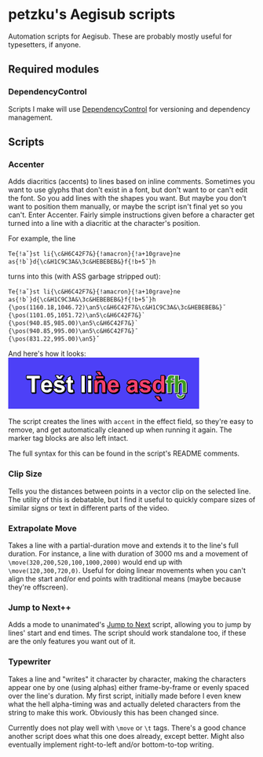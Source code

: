 # petzku's Aegisub scripts

Automation scripts for Aegisub. These are probably mostly useful for typesetters, if anyone.

## Required modules

### DependencyControl

Scripts I make will use [DependencyControl](https://github.com/TypesettingTools/DependencyControl) for versioning and dependency management.

## Scripts

### Accenter

Adds diacritics (accents) to lines based on inline comments. Sometimes you want to use glyphs that don't exist in a font, but don't want to or can't edit the font. So you add lines with the shapes you want. But maybe you don't want to position them manually, or maybe the script isn't final yet so you can't. Enter Accenter. Fairly simple instructions given before a character get turned into a line with a diacritic at the character's position.

For example, the line

```ass
Te{!aˇ}st li{\c&H6C42F7&}{!amacron}{!a+10grave}ne as{!b`}d{\c&H1C9C3A&\3c&HEBEBEB&}f{!b+5˘}h
```

turns into this (with ASS garbage stripped out):

```ass
Te{!aˇ}st li{\c&H6C42F7&}{!amacron}{!a+10grave}ne as{!b`}d{\c&H1C9C3A&\3c&HEBEBEB&}f{!b+5˘}h
{\pos(1160.18,1046.72)\an5\c&H6C42F7&\c&H1C9C3A&\3c&HEBEBEB&}˘
{\pos(1101.05,1051.72)\an5\c&H6C42F7&}`
{\pos(940.85,985.00)\an5\c&H6C42F7&}`
{\pos(940.85,995.00)\an5\c&H6C42F7&}ˉ
{\pos(831.22,995.00)\an5}ˇ
```

And here's how it looks:
![accenter.png](accenter.png)

The script creates the lines with `accent` in the effect field, so they're easy to remove, and get automatically cleaned up when running it again. The marker tag blocks are also left intact.

The full syntax for this can be found in the script's README comments.

### Clip Size

Tells you the distances between points in a vector clip on the selected line. The utility of this is debatable, but I find it useful to quickly compare sizes of similar signs or text in different parts of the video.

### Extrapolate Move

Takes a line with a partial-duration move and extends it to the line's full duration. For instance, a line with duration of 3000 ms and a movement of `\move(320,200,520,100,1000,2000)` would end up with `\move(120,300,720,0)`. Useful for doing linear movements when you can't align the start and/or end points with traditional means (maybe because they're offscreen).

### Jump to Next++

Adds a mode to unanimated's [Jump to Next](https://github.com/unanimated/luaegisub/blob/master/ua.JumpToNext.lua) script, allowing you to jump by lines' start and end times. The script should work standalone too, if these are the only features you want out of it.

### Typewriter

Takes a line and "writes" it character by character, making the characters appear one by one (using alphas) either frame-by-frame or evenly spaced over the line's duration. My first script, initially made before I even knew what the hell alpha-timing was and actually deleted characters from the string to make this work. Obviously this has been changed since.

Currently does not play well with `\move` or `\t` tags. There's a good chance another script does what this one does already, except better. Might also eventually implement right-to-left and/or bottom-to-top writing.
